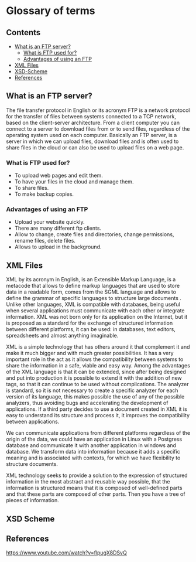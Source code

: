# Glossary of terms

## Contents

- [What is an FTP server?](#What-is-an-FTP-server)
	- [What is FTP used for?](#What-is-FTP-used-for)
	- [Advantages of using an FTP](#Advantages-of-using-an-FTP)
- [XML Files](#XML-Files)
- [XSD-Scheme](#XSD-Scheme)
- [References](#References)

## What is an FTP server?

The file transfer protocol in English or its acronym FTP is a network protocol for the transfer of files between systems connected to a TCP network, based on the client-server architecture. From a client computer you can connect to a server to download files from or to send files, regardless of the operating system used on each computer. Basically an FTP server, is a server in which we can upload files, download files and is often used to share files in the cloud or can also be used to upload files on a web page.

### What is FTP used for?

- To upload web pages and edit them.
- To have your files in the cloud and manage them.
- To share files.
- To make backup copies.

### Advantages of using an FTP

- Upload your website quickly.
- There are many different ftp clients.
- Allow to change, create files and directories, change permissions, rename files, delete files.
- Allows to upload in the background.

## XML Files

XML by its acronym in English, is an Extensible Markup Language, is a metacode that allows to define markup languages that are used to store data in a readable form, comes from the SGML language and allows to define the grammar of specific languages to structure large documents . Unlike other languages, XML is compatible with databases, being useful when several applications must communicate with each other or integrate information. XML was not born only for its application on the Internet, but it is proposed as a standard for the exchange of structured information between different platforms, it can be used: in databases, text editors, spreadsheets and almost anything imaginable.

XML is a simple technology that has others around it that complement it and make it much bigger and with much greater possibilities. It has a very important role in the act as it allows the compatibility between systems to share the information in a safe, viable and easy way. Among the advantages of the XML language is that it can be extended, since after being designed and put into production it is possible to extend it with the addition of new tags, so that it can continue to be used without complications. The analyzer is standard, so it is not necessary to create a specific analyzer for each version of its language, this makes possible the use of any of the possible analyzers, thus avoiding bugs and accelerating the development of applications. If a third party decides to use a document created in XML it is easy to understand its structure and process it, it improves the compatibility between applications.

We can communicate applications from different platforms regardless of the origin of the data, we could have an application in Linux with a Postgress database and communicate it with another application in windows and database. We transform data into information because it adds a specific meaning and is associated with contexts, for which we have flexibility to structure documents.

XML technology seeks to provide a solution to the expression of structured information in the most abstract and reusable way possible, that the information is structured means that it is composed of well-defined parts and that these parts are composed of other parts. Then you have a tree of pieces of information.


## XSD Scheme

## References

https://www.youtube.com/watch?v=flpugX8DSvQ

<!--stackedit_data:
eyJoaXN0b3J5IjpbLTE1NTM2MDQ2NjUsLTUzODYxNzIxNiwyMD
U1NDE2NjAxLDc0MTYxODIzMywxODYzNzE3NjMxLC0xMzc4NjQ3
NDU4LC0xNDM1MDUzNjI2LDE5NjIzNTA4MDddfQ==
-->